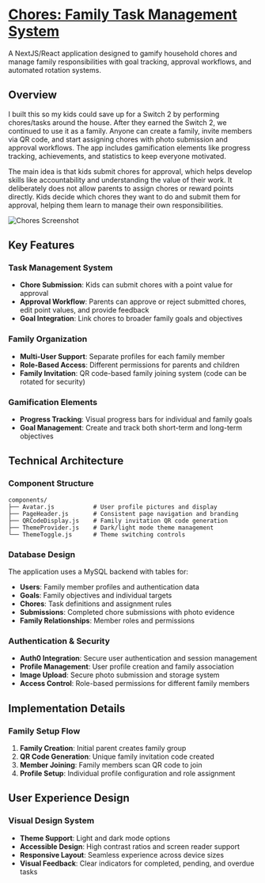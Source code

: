 
# [Chores: Family Task Management System](/chores)

A NextJS/React application designed to gamify household chores and manage family responsibilities with goal tracking, approval workflows, and automated rotation systems.

## Overview

I built this so my kids could save up for a Switch 2 by performing chores/tasks around the house. After they earned the Switch 2, we continued to use it as a family. Anyone can create a family, invite members via QR code, and start assigning chores with photo submission and approval workflows. The app includes gamification elements like progress tracking, achievements, and statistics to keep everyone motivated.

The main idea is that kids submit chores for approval, which helps develop skills like accountability and understanding the value of their work. It deliberately does not allow parents to assign chores or reward points directly. Kids decide which chores they want to do and submit them for approval, helping them learn to manage their own responsibilities.

![Chores Screenshot](https://www.nickhedberg.com/images/ix6FsurDeR0LCmCRznb_VYvl748=/fit-in/1200x1200/https://s3-us-west-2.amazonaws.com/nick-hedberg/img%2F880%3A2324%2Fcd88700bbfe940ae69ca0bd96b9221723d5b5cfe.png)

## Key Features

### Task Management System
- **Chore Submission**: Kids can submit chores with a point value for approval
- **Approval Workflow**: Parents can approve or reject submitted chores, edit point values, and provide feedback
- **Goal Integration**: Link chores to broader family goals and objectives

### Family Organization
- **Multi-User Support**: Separate profiles for each family member
- **Role-Based Access**: Different permissions for parents and children
- **Family Invitation**: QR code-based family joining system (code can be rotated for security)

### Gamification Elements
- **Progress Tracking**: Visual progress bars for individual and family goals
- **Goal Management**: Create and track both short-term and long-term objectives

## Technical Architecture

### Component Structure
```
components/
├── Avatar.js           # User profile pictures and display
├── PageHeader.js       # Consistent page navigation and branding
├── QRCodeDisplay.js    # Family invitation QR code generation
├── ThemeProvider.js    # Dark/light mode theme management
└── ThemeToggle.js      # Theme switching controls
```

### Database Design
The application uses a MySQL backend with tables for:
- **Users**: Family member profiles and authentication data
- **Goals**: Family objectives and individual targets
- **Chores**: Task definitions and assignment rules
- **Submissions**: Completed chore submissions with photo evidence
- **Family Relationships**: Member roles and permissions

### Authentication & Security
- **Auth0 Integration**: Secure user authentication and session management
- **Profile Management**: User profile creation and family association
- **Image Upload**: Secure photo submission and storage system
- **Access Control**: Role-based permissions for different family members

## Implementation Details

### Family Setup Flow
1. **Family Creation**: Initial parent creates family group
2. **QR Code Generation**: Unique family invitation code created
3. **Member Joining**: Family members scan QR code to join
4. **Profile Setup**: Individual profile configuration and role assignment

## User Experience Design

### Visual Design System
- **Theme Support**: Light and dark mode options
- **Accessible Design**: High contrast ratios and screen reader support
- **Responsive Layout**: Seamless experience across device sizes
- **Visual Feedback**: Clear indicators for completed, pending, and overdue tasks
